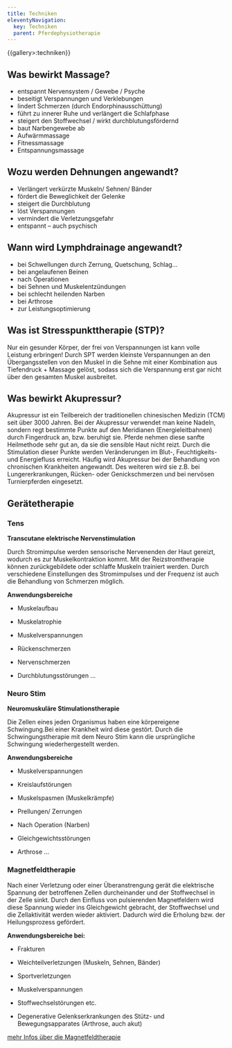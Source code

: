 ```yaml
---
title: Techniken
eleventyNavigation:
  key: Techniken
  parent: Pferdephysiotherapie
---
```

{{gallery>:techniken}}

## Was bewirkt Massage?

* entspannt Nervensystem / Gewebe / Psyche
* beseitigt Verspannungen und Verklebungen
* lindert Schmerzen (durch Endorphinausschüttung)
* führt zu innerer Ruhe und verlängert die Schlafphase
* steigert den Stoffwechsel / wirkt durchblutungsfördernd  
* baut Narbengewebe ab
* Aufwärmmassage
* Fitnessmassage
* Entspannungsmassage

## Wozu werden Dehnungen angewandt?

*  Verlängert verkürzte Muskeln/ Sehnen/ Bänder
*  fördert die Beweglichkeit der Gelenke
*  steigert die Durchblutung
*  löst Verspannungen
*  vermindert die Verletzungsgefahr
*  entspannt – auch psychisch

## Wann wird Lymphdrainage angewandt?

*  bei Schwellungen durch Zerrung, Quetschung, Schlag...
*  bei angelaufenen Beinen
*  nach Operationen
*  bei Sehnen und Muskelentzündungen
*  bei schlecht heilenden Narben
*  bei Arthrose
*  zur Leistungsoptimierung					

## Was ist Stresspunkttherapie (STP)?

 Nur ein gesunder Körper, der frei von Verspannungen ist kann volle Leistung erbringen! 
Durch SPT werden kleinste Verspannungen an den Übergangsstellen von den Muskel in die Sehne mit einer Kombination aus Tiefendruck + Massage gelöst, sodass sich die Verspannung erst gar nicht über den gesamten Muskel ausbreitet.

## Was bewirkt Akupressur?

Akupressur ist ein Teilbereich der traditionellen chinesischen Medizin (TCM) seit über 3000 Jahren.
Bei der Akupressur verwendet man keine Nadeln, sondern regt bestimmte Punkte auf den Meridianen (Energieleitbahnen) durch Fingerdruck an, bzw. beruhigt sie. Pferde nehmen diese sanfte Heilmethode sehr gut an, da sie die sensible Haut nicht reizt.
Durch die Stimulation dieser Punkte werden Veränderungen im Blut-, Feuchtigkeits- und Energiefluss erreicht. 
Häufig wird Akupressur bei der Behandlung von chronischen Krankheiten angewandt. Des weiteren wird sie z.B. bei Lungererkrankungen, Rücken- oder Genickschmerzen und bei nervösen Turnierpferden eingesetzt.

##  Gerätetherapie

### Tens

**Transcutane elektrische Nervenstimulation**

Durch Stromimpulse werden sensorische Nervenenden der Haut gereizt,  wodurch es zur Muskelkontraktion kommt. 
Mit der Reizstromtherapie können   zurückgebildete oder schlaffe Muskeln trainiert werden.
Durch verschiedene Einstellungen des Stromimpulses und der Frequenz ist auch die Behandlung von Schmerzen möglich.

**Anwendungsbereiche**

*  Muskelaufbau

*  Muskelatrophie

*  Muskelverspannungen

*  Rückenschmerzen

*  Nervenschmerzen

*  Durchblutungsstörungen ...

### Neuro Stim

**Neuromuskuläre Stimulationstherapie**

Die Zellen eines jeden Organismus haben eine körpereigene Schwingung.Bei einer Krankheit wird diese gestört. Durch die Schwingungstherapie mit  dem Neuro Stim kann die ursprüngliche Schwingung wiederhergestellt werden.

**Anwendungsbereiche**

*  Muskelverspannungen

*  Kreislaufstörungen

*  Muskelspasmen (Muskelkrämpfe)

*  Prellungen/ Zerrungen

*  Nach Operation (Narben)

*  Gleichgewichtsstörungen

*  Arthrose ...

### Magnetfeldtherapie 

Nach einer Verletzung oder einer Überanstrengung gerät die elektrische Spannung der betroffenen Zellen durcheinander und der Stoffwechsel in der Zelle sinkt. Durch den Einfluss von pulsierenden Magnetfeldern wird diese Spannung wieder ins Gleichgewicht gebracht, der Stoffwechsel und die Zellaktivität werden wieder aktiviert. Dadurch wird die Erholung bzw. der Heilungsprozess gefördert.

**Anwendungsbereiche bei:**
   * Frakturen

*  Weichteilverletzungen (Muskeln, Sehnen, Bänder)

*  Sportverletzungen

*  Muskelverspannungen

*  Stoffwechselstörungen etc.

*  Degenerative Gelenkserkrankungen des Stütz- und Bewegungsapparates (Arthrose, auch akut)

[mehr Infos über die Magnetfeldtherapie](/pferdephysiotherapie/techniken/magnetfeld)

